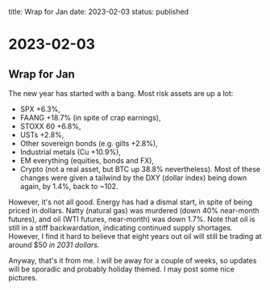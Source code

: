 title: Wrap for Jan
date: 2023-02-03
status: published

# 2023-02-03
## Wrap for Jan
The new year has started with a bang.
Most risk assets are up a lot:
- SPX +6.3%,
- FAANG +18.7% (in spite of crap earnings),
- STOXX 60 +6.8%,
- USTs +2.8%,
- Other sovereign bonds (e.g. gilts +2.8%),
- Industrial metals (Cu +10.9%),
- EM everything (equities, bonds and FX),
- Crypto (not a real asset, but BTC up 38.8% nevertheless).
Most of these changes were given a tailwind by the DXY (dollar index)
being down again, by 1.4%, back to ~102.

However, it's not all good. Energy has had a dismal start, 
in spite of being priced in dollars. Natty (natural gas) was murdered (down 40% near-month futures), and oil (WTI futures, near-month) was down 1.7%. Note that oil is still in a stiff backwardation, indicating continued supply shortages. However, I find it hard to believe
that eight years out oil will still be trading at around $50 _in 2031 dollars._

Anyway, that's it from me. I will be away for a couple of weeks, 
so updates will be sporadic and probably holiday themed. 
I may post some nice pictures.


